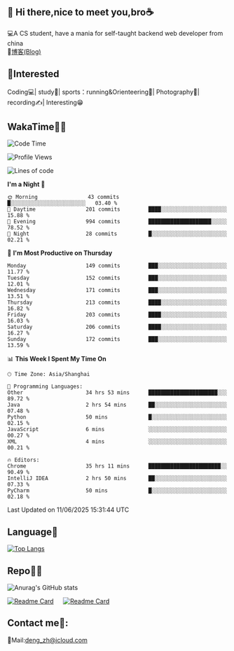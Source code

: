 👋 Hi there,nice to meet you,bro☕
---
💻A CS student, have a mania for self-taught backend web developer from china   
📌[博客(Blog)](https://github.com/HealUP/MyBlog)

 <!-- waka-box start -->
 <!-- waka-box end -->
 
🧲**Interested**
--
Coding💻| study📖| sports：running&Orienteering🏃‍| Photography📸| recording✍️| Interesting😁

WakaTime👨‍💻
---
<!--START_SECTION:waka-->
![Code Time](http://img.shields.io/badge/Code%20Time-3%2C131%20hrs%2049%20mins-blue)

![Profile Views](http://img.shields.io/badge/Profile%20Views-1-blue)

![Lines of code](https://img.shields.io/badge/From%20Hello%20World%20I%27ve%20Written-205.1%20thousand%20lines%20of%20code-blue)

**I'm a Night 🦉** 

```text
🌞 Morning                43 commits          █░░░░░░░░░░░░░░░░░░░░░░░░   03.40 % 
🌆 Daytime                201 commits         ████░░░░░░░░░░░░░░░░░░░░░   15.88 % 
🌃 Evening                994 commits         ████████████████████░░░░░   78.52 % 
🌙 Night                  28 commits          █░░░░░░░░░░░░░░░░░░░░░░░░   02.21 % 
```
📅 **I'm Most Productive on Thursday** 

```text
Monday                   149 commits         ███░░░░░░░░░░░░░░░░░░░░░░   11.77 % 
Tuesday                  152 commits         ███░░░░░░░░░░░░░░░░░░░░░░   12.01 % 
Wednesday                171 commits         ███░░░░░░░░░░░░░░░░░░░░░░   13.51 % 
Thursday                 213 commits         ████░░░░░░░░░░░░░░░░░░░░░   16.82 % 
Friday                   203 commits         ████░░░░░░░░░░░░░░░░░░░░░   16.03 % 
Saturday                 206 commits         ████░░░░░░░░░░░░░░░░░░░░░   16.27 % 
Sunday                   172 commits         ███░░░░░░░░░░░░░░░░░░░░░░   13.59 % 
```


📊 **This Week I Spent My Time On** 

```text
🕑︎ Time Zone: Asia/Shanghai

💬 Programming Languages: 
Other                    34 hrs 53 mins      ██████████████████████░░░   89.72 % 
Java                     2 hrs 54 mins       ██░░░░░░░░░░░░░░░░░░░░░░░   07.48 % 
Python                   50 mins             █░░░░░░░░░░░░░░░░░░░░░░░░   02.15 % 
JavaScript               6 mins              ░░░░░░░░░░░░░░░░░░░░░░░░░   00.27 % 
XML                      4 mins              ░░░░░░░░░░░░░░░░░░░░░░░░░   00.21 % 

🔥 Editors: 
Chrome                   35 hrs 11 mins      ███████████████████████░░   90.49 % 
IntelliJ IDEA            2 hrs 50 mins       ██░░░░░░░░░░░░░░░░░░░░░░░   07.33 % 
PyCharm                  50 mins             █░░░░░░░░░░░░░░░░░░░░░░░░   02.18 % 
```


 Last Updated on 11/06/2025 15:31:44 UTC
<!--END_SECTION:waka-->

Language🚀
---
[![Top Langs](https://github-readme-stats.vercel.app/api/top-langs/?username=HealUP&layout=compact&hide_border=true)](https://github.com/HealUP)

Repo🧑‍💻
---
![Anurag's GitHub stats](https://github-readme-stats.vercel.app/api?username=HealUP&count_private=true&show_icons=true&theme=gruvbox&hide_border=true) 

[![Readme Card](https://github-readme-stats.vercel.app/api/pin/?username=HealUP&repo=InternetEy&theme=transparent)](https://github.com/HealUP/InternetEy) &emsp;
[![Readme Card](https://github-readme-stats.vercel.app/api/pin/?username=HealUP&repo=CampusExperience&theme=transparent)](https://github.com/HealUP/CampusExperience)


Contact me📱:
---
📮Mail:deng_zh@icloud.com  
